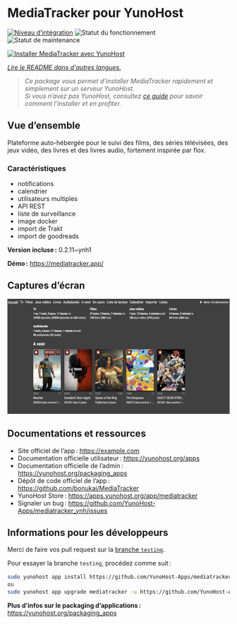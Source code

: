 <!--
Nota bene : ce README est automatiquement généré par <https://github.com/YunoHost/apps/tree/master/tools/readme_generator>
Il NE doit PAS être modifié à la main.
-->

# MediaTracker pour YunoHost

[![Niveau d’intégration](https://apps.yunohost.org/badge/integration/mediatracker)](https://ci-apps.yunohost.org/ci/apps/mediatracker/)
![Statut du fonctionnement](https://apps.yunohost.org/badge/state/mediatracker)
![Statut de maintenance](https://apps.yunohost.org/badge/maintained/mediatracker)

[![Installer MediaTracker avec YunoHost](https://install-app.yunohost.org/install-with-yunohost.svg)](https://install-app.yunohost.org/?app=mediatracker)

*[Lire le README dans d'autres langues.](./ALL_README.md)*

> *Ce package vous permet d’installer MediaTracker rapidement et simplement sur un serveur YunoHost.*  
> *Si vous n’avez pas YunoHost, consultez [ce guide](https://yunohost.org/install) pour savoir comment l’installer et en profiter.*

## Vue d’ensemble

Plateforme auto-hébergée pour le suivi des films, des séries télévisées, des jeux vidéo, des livres et des livres audio, fortement inspirée par flox.

### Caractéristiques

- notifications
- calendrier
- utilisateurs multiples
- API REST
- liste de surveillance
- image docker
- import de Trakt
- import de goodreads


**Version incluse :** 0.2.11~ynh1

**Démo :** <https://mediatracker.app/>

## Captures d’écran

![Capture d’écran de MediaTracker](./doc/screenshots/screenshot.png)

## Documentations et ressources

- Site officiel de l’app : <https://example.com>
- Documentation officielle utilisateur : <https://yunohost.org/apps>
- Documentation officielle de l’admin : <https://yunohost.org/packaging_apps>
- Dépôt de code officiel de l’app : <https://github.com/bonukai/MediaTracker>
- YunoHost Store : <https://apps.yunohost.org/app/mediatracker>
- Signaler un bug : <https://github.com/YunoHost-Apps/mediatracker_ynh/issues>

## Informations pour les développeurs

Merci de faire vos pull request sur la [branche `testing`](https://github.com/YunoHost-Apps/mediatracker_ynh/tree/testing).

Pour essayer la branche `testing`, procédez comme suit :

```bash
sudo yunohost app install https://github.com/YunoHost-Apps/mediatracker_ynh/tree/testing --debug
ou
sudo yunohost app upgrade mediatracker -u https://github.com/YunoHost-Apps/mediatracker_ynh/tree/testing --debug
```

**Plus d’infos sur le packaging d’applications :** <https://yunohost.org/packaging_apps>
